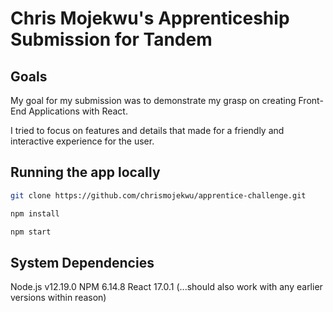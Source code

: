 # Chris Mojekwu's Apprenticeship Submission for Tandem

## Goals

My goal for my submission was to demonstrate my grasp on creating Front-End Applications with React.

I tried to focus on features and details that made for a friendly and interactive experience for the user.

## Running the app locally
```bash
git clone https://github.com/chrismojekwu/apprentice-challenge.git
```

```bash
npm install
```

```bash
npm start
```

## System Dependencies
Node.js v12.19.0
NPM 6.14.8
React 17.0.1
(...should also work with any earlier versions within reason)




